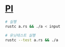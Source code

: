 [PI](https://algospot.com/judge/problem/read/PI)
========

```bash
# 실행
rustc a.rs && ./a < input

# 유닛테스트 실행
rustc --test a.rs && ./a
```
